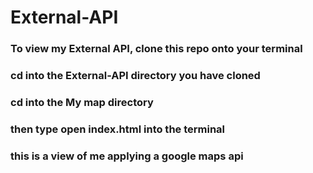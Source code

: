 # External-API
### To view my External API, clone this repo onto your terminal 
### cd into the External-API directory you have cloned
### cd into the My map directory
### then type open index.html into the terminal
### this is a view of me applying a google maps api

